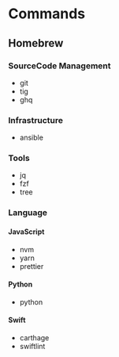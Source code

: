 # Commands

## Homebrew

### SourceCode Management

- git
- tig
- ghq

### Infrastructure

- ansible

### Tools

- jq
- fzf
- tree

### Language

#### JavaScript

- nvm
- yarn
- prettier

#### Python

- python

#### Swift

- carthage
- swiftlint
